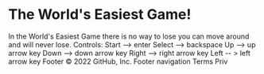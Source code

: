 # The World's Easiest Game!

In the World's Easiest Game there is no way to lose you can move around and will never lose.
Controls:
  Start --> enter
  Select --> backspace
  Up --> up arrow key
  Down --> down arrow key
  Right --> right arrow key
  Left -- > left arrow key
Footer
© 2022 GitHub, Inc.
Footer navigation
Terms
Priv
